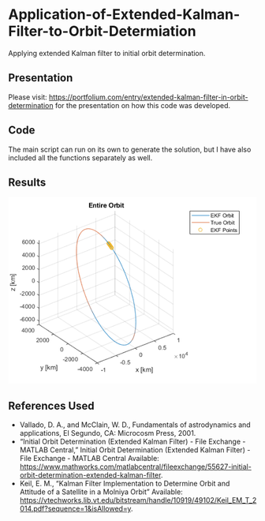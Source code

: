 # Application-of-Extended-Kalman-Filter-to-Orbit-Determiation

Applying extended Kalman filter to initial orbit determination.

## Presentation

Please visit: https://portfolium.com/entry/extended-kalman-filter-in-orbit-determination for the presentation on how this code was developed.

## Code

The main script can run on its own to generate the solution, but I have also included all the functions separately as well.

## Results

![Orbit](entireorbit.png)

## References Used
* Vallado, D. A., and McClain, W. D., Fundamentals of astrodynamics and applications, El Segundo, CA: Microcosm Press, 2001.
* “Initial Orbit Determination (Extended Kalman Filter) - File Exchange - MATLAB Central,” Initial Orbit Determination (Extended Kalman Filter) - File Exchange - MATLAB Central Available: https://www.mathworks.com/matlabcentral/fileexchange/55627-initial-orbit-determination-extended-kalman-filter.
* Keil, E. M., “Kalman Filter Implementation to Determine Orbit and Attitude of a Satellite in a Molniya Orbit” Available: https://vtechworks.lib.vt.edu/bitstream/handle/10919/49102/Keil_EM_T_2014.pdf?sequence=1&isAllowed=y.
